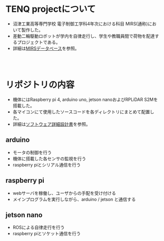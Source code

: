 # TENQ projectについて
- 沼津工業高等専門学校 電子制御工学科4年次における科目 MIRS(通称)において製作した。
- 差動二輪駆動ロボットが学内を自律走行し、学生や教職員間で荷物を配達するプロジェクトである。
- 詳細は[MIRSデータベース](https://www2.denshi.numazu-ct.ac.jp/mirsdoc2/mirs2302/)を参照。

<br>
<br>

# リポジトリの内容
- 機体にはRaspberry pi 4, arduino uno, jetson nanoおよびRPLiDAR S2Mを搭載した。  
- 各マイコンにて使用したソースコードを各ディレクトリにまとめて配置した。  
- 詳細は[ソフトウェア詳細設計書](https://www2.denshi.numazu-ct.ac.jp/mirsdoc2/mirs2302/soft/num0001b/)を参照。
## arduino
- モータの制御を行う
- 機体に搭載した各センサの監視を行う
- raspberry piとシリアル通信を行う

  
## raspberry pi
- webサーバを稼働し、ユーザからの手配を受け付ける
- メインプログラムを実行しながら、arduino / jetson と通信する

  
## jetson nano
- ROSによる自律走行を行う
- raspberry piとソケット通信を行う